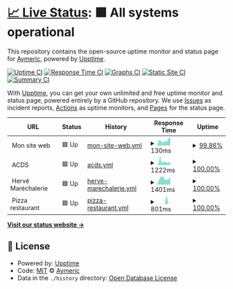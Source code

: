 # [📈 Live Status](https://aymeric35.github.io/websites-monitoring): <!--live status--> **🟩 All systems operational**

This repository contains the open-source uptime monitor and status page for [Aymeric](https://aymeric35.github.io/websites-monitoring), powered by [Upptime](https://github.com/upptime/upptime).

[![Uptime CI](https://github.com/aymeric35/websites-monitoring/workflows/Uptime%20CI/badge.svg)](https://github.com/aymeric35/websites-monitoring/actions?query=workflow%3A%22Uptime+CI%22)
[![Response Time CI](https://github.com/aymeric35/websites-monitoring/workflows/Response%20Time%20CI/badge.svg)](https://github.com/aymeric35/websites-monitoring/actions?query=workflow%3A%22Response+Time+CI%22)
[![Graphs CI](https://github.com/aymeric35/websites-monitoring/workflows/Graphs%20CI/badge.svg)](https://github.com/aymeric35/websites-monitoring/actions?query=workflow%3A%22Graphs+CI%22)
[![Static Site CI](https://github.com/aymeric35/websites-monitoring/workflows/Static%20Site%20CI/badge.svg)](https://github.com/aymeric35/websites-monitoring/actions?query=workflow%3A%22Static+Site+CI%22)
[![Summary CI](https://github.com/aymeric35/websites-monitoring/workflows/Summary%20CI/badge.svg)](https://github.com/aymeric35/websites-monitoring/actions?query=workflow%3A%22Summary+CI%22)

With [Upptime](https://upptime.js.org), you can get your own unlimited and free uptime monitor and status page, powered entirely by a GitHub repository. We use [Issues](https://github.com/aymeric35/websites-monitoring/issues) as incident reports, [Actions](https://github.com/aymeric35/websites-monitoring/actions) as uptime monitors, and [Pages](https://aymeric35.github.io/websites-monitoring) for the status page.

<!--start: status pages-->
<!-- This summary is generated by Upptime (https://github.com/upptime/upptime) -->
<!-- Do not edit this manually, your changes will be overwritten -->
<!-- prettier-ignore -->
| URL | Status | History | Response Time | Uptime |
| --- | ------ | ------- | ------------- | ------ |
| <img alt="" src="https://favicons.githubusercontent.com/null" height="13"> Mon site web | 🟩 Up | [mon-site-web.yml](https://github.com/aymeric35/websites-monitoring/commits/HEAD/history/mon-site-web.yml) | <details><summary><img alt="Response time graph" src="./graphs/mon-site-web/response-time-week.png" height="20"> 130ms</summary><br><a href="https://aymeric35.github.io/websites-monitoring/history/mon-site-web"><img alt="Response time 179" src="https://img.shields.io/endpoint?url=https%3A%2F%2Fraw.githubusercontent.com%2Faymeric35%2Fwebsites-monitoring%2FHEAD%2Fapi%2Fmon-site-web%2Fresponse-time.json"></a><br><a href="https://aymeric35.github.io/websites-monitoring/history/mon-site-web"><img alt="24-hour response time 207" src="https://img.shields.io/endpoint?url=https%3A%2F%2Fraw.githubusercontent.com%2Faymeric35%2Fwebsites-monitoring%2FHEAD%2Fapi%2Fmon-site-web%2Fresponse-time-day.json"></a><br><a href="https://aymeric35.github.io/websites-monitoring/history/mon-site-web"><img alt="7-day response time 130" src="https://img.shields.io/endpoint?url=https%3A%2F%2Fraw.githubusercontent.com%2Faymeric35%2Fwebsites-monitoring%2FHEAD%2Fapi%2Fmon-site-web%2Fresponse-time-week.json"></a><br><a href="https://aymeric35.github.io/websites-monitoring/history/mon-site-web"><img alt="30-day response time 191" src="https://img.shields.io/endpoint?url=https%3A%2F%2Fraw.githubusercontent.com%2Faymeric35%2Fwebsites-monitoring%2FHEAD%2Fapi%2Fmon-site-web%2Fresponse-time-month.json"></a><br><a href="https://aymeric35.github.io/websites-monitoring/history/mon-site-web"><img alt="1-year response time 179" src="https://img.shields.io/endpoint?url=https%3A%2F%2Fraw.githubusercontent.com%2Faymeric35%2Fwebsites-monitoring%2FHEAD%2Fapi%2Fmon-site-web%2Fresponse-time-year.json"></a></details> | <details><summary><a href="https://aymeric35.github.io/websites-monitoring/history/mon-site-web">99.86%</a></summary><a href="https://aymeric35.github.io/websites-monitoring/history/mon-site-web"><img alt="All-time uptime 99.89%" src="https://img.shields.io/endpoint?url=https%3A%2F%2Fraw.githubusercontent.com%2Faymeric35%2Fwebsites-monitoring%2FHEAD%2Fapi%2Fmon-site-web%2Fuptime.json"></a><br><a href="https://aymeric35.github.io/websites-monitoring/history/mon-site-web"><img alt="24-hour uptime 99.03%" src="https://img.shields.io/endpoint?url=https%3A%2F%2Fraw.githubusercontent.com%2Faymeric35%2Fwebsites-monitoring%2FHEAD%2Fapi%2Fmon-site-web%2Fuptime-day.json"></a><br><a href="https://aymeric35.github.io/websites-monitoring/history/mon-site-web"><img alt="7-day uptime 99.86%" src="https://img.shields.io/endpoint?url=https%3A%2F%2Fraw.githubusercontent.com%2Faymeric35%2Fwebsites-monitoring%2FHEAD%2Fapi%2Fmon-site-web%2Fuptime-week.json"></a><br><a href="https://aymeric35.github.io/websites-monitoring/history/mon-site-web"><img alt="30-day uptime 99.89%" src="https://img.shields.io/endpoint?url=https%3A%2F%2Fraw.githubusercontent.com%2Faymeric35%2Fwebsites-monitoring%2FHEAD%2Fapi%2Fmon-site-web%2Fuptime-month.json"></a><br><a href="https://aymeric35.github.io/websites-monitoring/history/mon-site-web"><img alt="1-year uptime 99.89%" src="https://img.shields.io/endpoint?url=https%3A%2F%2Fraw.githubusercontent.com%2Faymeric35%2Fwebsites-monitoring%2FHEAD%2Fapi%2Fmon-site-web%2Fuptime-year.json"></a></details>
| <img alt="" src="https://favicons.githubusercontent.com/null" height="13"> ACDS | 🟩 Up | [acds.yml](https://github.com/aymeric35/websites-monitoring/commits/HEAD/history/acds.yml) | <details><summary><img alt="Response time graph" src="./graphs/acds/response-time-week.png" height="20"> 1222ms</summary><br><a href="https://aymeric35.github.io/websites-monitoring/history/acds"><img alt="Response time 1613" src="https://img.shields.io/endpoint?url=https%3A%2F%2Fraw.githubusercontent.com%2Faymeric35%2Fwebsites-monitoring%2FHEAD%2Fapi%2Facds%2Fresponse-time.json"></a><br><a href="https://aymeric35.github.io/websites-monitoring/history/acds"><img alt="24-hour response time 1243" src="https://img.shields.io/endpoint?url=https%3A%2F%2Fraw.githubusercontent.com%2Faymeric35%2Fwebsites-monitoring%2FHEAD%2Fapi%2Facds%2Fresponse-time-day.json"></a><br><a href="https://aymeric35.github.io/websites-monitoring/history/acds"><img alt="7-day response time 1222" src="https://img.shields.io/endpoint?url=https%3A%2F%2Fraw.githubusercontent.com%2Faymeric35%2Fwebsites-monitoring%2FHEAD%2Fapi%2Facds%2Fresponse-time-week.json"></a><br><a href="https://aymeric35.github.io/websites-monitoring/history/acds"><img alt="30-day response time 1430" src="https://img.shields.io/endpoint?url=https%3A%2F%2Fraw.githubusercontent.com%2Faymeric35%2Fwebsites-monitoring%2FHEAD%2Fapi%2Facds%2Fresponse-time-month.json"></a><br><a href="https://aymeric35.github.io/websites-monitoring/history/acds"><img alt="1-year response time 1613" src="https://img.shields.io/endpoint?url=https%3A%2F%2Fraw.githubusercontent.com%2Faymeric35%2Fwebsites-monitoring%2FHEAD%2Fapi%2Facds%2Fresponse-time-year.json"></a></details> | <details><summary><a href="https://aymeric35.github.io/websites-monitoring/history/acds">100.00%</a></summary><a href="https://aymeric35.github.io/websites-monitoring/history/acds"><img alt="All-time uptime 99.93%" src="https://img.shields.io/endpoint?url=https%3A%2F%2Fraw.githubusercontent.com%2Faymeric35%2Fwebsites-monitoring%2FHEAD%2Fapi%2Facds%2Fuptime.json"></a><br><a href="https://aymeric35.github.io/websites-monitoring/history/acds"><img alt="24-hour uptime 100.00%" src="https://img.shields.io/endpoint?url=https%3A%2F%2Fraw.githubusercontent.com%2Faymeric35%2Fwebsites-monitoring%2FHEAD%2Fapi%2Facds%2Fuptime-day.json"></a><br><a href="https://aymeric35.github.io/websites-monitoring/history/acds"><img alt="7-day uptime 100.00%" src="https://img.shields.io/endpoint?url=https%3A%2F%2Fraw.githubusercontent.com%2Faymeric35%2Fwebsites-monitoring%2FHEAD%2Fapi%2Facds%2Fuptime-week.json"></a><br><a href="https://aymeric35.github.io/websites-monitoring/history/acds"><img alt="30-day uptime 99.96%" src="https://img.shields.io/endpoint?url=https%3A%2F%2Fraw.githubusercontent.com%2Faymeric35%2Fwebsites-monitoring%2FHEAD%2Fapi%2Facds%2Fuptime-month.json"></a><br><a href="https://aymeric35.github.io/websites-monitoring/history/acds"><img alt="1-year uptime 99.93%" src="https://img.shields.io/endpoint?url=https%3A%2F%2Fraw.githubusercontent.com%2Faymeric35%2Fwebsites-monitoring%2FHEAD%2Fapi%2Facds%2Fuptime-year.json"></a></details>
| <img alt="" src="https://favicons.githubusercontent.com/null" height="13"> Hervé Maréchalerie | 🟩 Up | [herve-marechalerie.yml](https://github.com/aymeric35/websites-monitoring/commits/HEAD/history/herve-marechalerie.yml) | <details><summary><img alt="Response time graph" src="./graphs/herve-marechalerie/response-time-week.png" height="20"> 1401ms</summary><br><a href="https://aymeric35.github.io/websites-monitoring/history/herve-marechalerie"><img alt="Response time 1604" src="https://img.shields.io/endpoint?url=https%3A%2F%2Fraw.githubusercontent.com%2Faymeric35%2Fwebsites-monitoring%2FHEAD%2Fapi%2Fherve-marechalerie%2Fresponse-time.json"></a><br><a href="https://aymeric35.github.io/websites-monitoring/history/herve-marechalerie"><img alt="24-hour response time 1770" src="https://img.shields.io/endpoint?url=https%3A%2F%2Fraw.githubusercontent.com%2Faymeric35%2Fwebsites-monitoring%2FHEAD%2Fapi%2Fherve-marechalerie%2Fresponse-time-day.json"></a><br><a href="https://aymeric35.github.io/websites-monitoring/history/herve-marechalerie"><img alt="7-day response time 1401" src="https://img.shields.io/endpoint?url=https%3A%2F%2Fraw.githubusercontent.com%2Faymeric35%2Fwebsites-monitoring%2FHEAD%2Fapi%2Fherve-marechalerie%2Fresponse-time-week.json"></a><br><a href="https://aymeric35.github.io/websites-monitoring/history/herve-marechalerie"><img alt="30-day response time 1418" src="https://img.shields.io/endpoint?url=https%3A%2F%2Fraw.githubusercontent.com%2Faymeric35%2Fwebsites-monitoring%2FHEAD%2Fapi%2Fherve-marechalerie%2Fresponse-time-month.json"></a><br><a href="https://aymeric35.github.io/websites-monitoring/history/herve-marechalerie"><img alt="1-year response time 1604" src="https://img.shields.io/endpoint?url=https%3A%2F%2Fraw.githubusercontent.com%2Faymeric35%2Fwebsites-monitoring%2FHEAD%2Fapi%2Fherve-marechalerie%2Fresponse-time-year.json"></a></details> | <details><summary><a href="https://aymeric35.github.io/websites-monitoring/history/herve-marechalerie">100.00%</a></summary><a href="https://aymeric35.github.io/websites-monitoring/history/herve-marechalerie"><img alt="All-time uptime 99.70%" src="https://img.shields.io/endpoint?url=https%3A%2F%2Fraw.githubusercontent.com%2Faymeric35%2Fwebsites-monitoring%2FHEAD%2Fapi%2Fherve-marechalerie%2Fuptime.json"></a><br><a href="https://aymeric35.github.io/websites-monitoring/history/herve-marechalerie"><img alt="24-hour uptime 100.00%" src="https://img.shields.io/endpoint?url=https%3A%2F%2Fraw.githubusercontent.com%2Faymeric35%2Fwebsites-monitoring%2FHEAD%2Fapi%2Fherve-marechalerie%2Fuptime-day.json"></a><br><a href="https://aymeric35.github.io/websites-monitoring/history/herve-marechalerie"><img alt="7-day uptime 100.00%" src="https://img.shields.io/endpoint?url=https%3A%2F%2Fraw.githubusercontent.com%2Faymeric35%2Fwebsites-monitoring%2FHEAD%2Fapi%2Fherve-marechalerie%2Fuptime-week.json"></a><br><a href="https://aymeric35.github.io/websites-monitoring/history/herve-marechalerie"><img alt="30-day uptime 99.81%" src="https://img.shields.io/endpoint?url=https%3A%2F%2Fraw.githubusercontent.com%2Faymeric35%2Fwebsites-monitoring%2FHEAD%2Fapi%2Fherve-marechalerie%2Fuptime-month.json"></a><br><a href="https://aymeric35.github.io/websites-monitoring/history/herve-marechalerie"><img alt="1-year uptime 99.70%" src="https://img.shields.io/endpoint?url=https%3A%2F%2Fraw.githubusercontent.com%2Faymeric35%2Fwebsites-monitoring%2FHEAD%2Fapi%2Fherve-marechalerie%2Fuptime-year.json"></a></details>
| <img alt="" src="https://favicons.githubusercontent.com/null" height="13"> Pizza restaurant | 🟩 Up | [pizza-restaurant.yml](https://github.com/aymeric35/websites-monitoring/commits/HEAD/history/pizza-restaurant.yml) | <details><summary><img alt="Response time graph" src="./graphs/pizza-restaurant/response-time-week.png" height="20"> 801ms</summary><br><a href="https://aymeric35.github.io/websites-monitoring/history/pizza-restaurant"><img alt="Response time 426" src="https://img.shields.io/endpoint?url=https%3A%2F%2Fraw.githubusercontent.com%2Faymeric35%2Fwebsites-monitoring%2FHEAD%2Fapi%2Fpizza-restaurant%2Fresponse-time.json"></a><br><a href="https://aymeric35.github.io/websites-monitoring/history/pizza-restaurant"><img alt="24-hour response time 73" src="https://img.shields.io/endpoint?url=https%3A%2F%2Fraw.githubusercontent.com%2Faymeric35%2Fwebsites-monitoring%2FHEAD%2Fapi%2Fpizza-restaurant%2Fresponse-time-day.json"></a><br><a href="https://aymeric35.github.io/websites-monitoring/history/pizza-restaurant"><img alt="7-day response time 801" src="https://img.shields.io/endpoint?url=https%3A%2F%2Fraw.githubusercontent.com%2Faymeric35%2Fwebsites-monitoring%2FHEAD%2Fapi%2Fpizza-restaurant%2Fresponse-time-week.json"></a><br><a href="https://aymeric35.github.io/websites-monitoring/history/pizza-restaurant"><img alt="30-day response time 757" src="https://img.shields.io/endpoint?url=https%3A%2F%2Fraw.githubusercontent.com%2Faymeric35%2Fwebsites-monitoring%2FHEAD%2Fapi%2Fpizza-restaurant%2Fresponse-time-month.json"></a><br><a href="https://aymeric35.github.io/websites-monitoring/history/pizza-restaurant"><img alt="1-year response time 426" src="https://img.shields.io/endpoint?url=https%3A%2F%2Fraw.githubusercontent.com%2Faymeric35%2Fwebsites-monitoring%2FHEAD%2Fapi%2Fpizza-restaurant%2Fresponse-time-year.json"></a></details> | <details><summary><a href="https://aymeric35.github.io/websites-monitoring/history/pizza-restaurant">100.00%</a></summary><a href="https://aymeric35.github.io/websites-monitoring/history/pizza-restaurant"><img alt="All-time uptime 99.96%" src="https://img.shields.io/endpoint?url=https%3A%2F%2Fraw.githubusercontent.com%2Faymeric35%2Fwebsites-monitoring%2FHEAD%2Fapi%2Fpizza-restaurant%2Fuptime.json"></a><br><a href="https://aymeric35.github.io/websites-monitoring/history/pizza-restaurant"><img alt="24-hour uptime 100.00%" src="https://img.shields.io/endpoint?url=https%3A%2F%2Fraw.githubusercontent.com%2Faymeric35%2Fwebsites-monitoring%2FHEAD%2Fapi%2Fpizza-restaurant%2Fuptime-day.json"></a><br><a href="https://aymeric35.github.io/websites-monitoring/history/pizza-restaurant"><img alt="7-day uptime 100.00%" src="https://img.shields.io/endpoint?url=https%3A%2F%2Fraw.githubusercontent.com%2Faymeric35%2Fwebsites-monitoring%2FHEAD%2Fapi%2Fpizza-restaurant%2Fuptime-week.json"></a><br><a href="https://aymeric35.github.io/websites-monitoring/history/pizza-restaurant"><img alt="30-day uptime 99.79%" src="https://img.shields.io/endpoint?url=https%3A%2F%2Fraw.githubusercontent.com%2Faymeric35%2Fwebsites-monitoring%2FHEAD%2Fapi%2Fpizza-restaurant%2Fuptime-month.json"></a><br><a href="https://aymeric35.github.io/websites-monitoring/history/pizza-restaurant"><img alt="1-year uptime 99.96%" src="https://img.shields.io/endpoint?url=https%3A%2F%2Fraw.githubusercontent.com%2Faymeric35%2Fwebsites-monitoring%2FHEAD%2Fapi%2Fpizza-restaurant%2Fuptime-year.json"></a></details>

<!--end: status pages-->

[**Visit our status website →**](https://aymeric35.github.io/websites-monitoring)

## 📄 License

- Powered by: [Upptime](https://github.com/upptime/upptime)
- Code: [MIT](./LICENSE) © [Aymeric](https://aymeric35.github.io/websites-monitoring)
- Data in the `./history` directory: [Open Database License](https://opendatacommons.org/licenses/odbl/1-0/)
